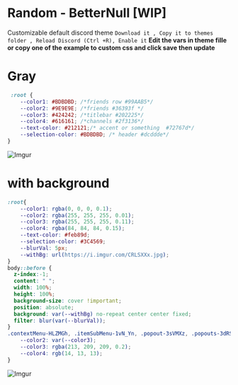 # Random - BetterNull [WIP]
Customizable default discord theme 
`Download it , Copy it to themes folder , Reload Discord (Ctrl +R), Enable it`
**Edit the vars in theme fille or copy one of the example to custom css and click save then update** 
# Gray
```css
 :root {
    --color1: #BDBDBD; /*friends row #99AAB5*/
    --color2: #9E9E9E; /*friends #36393f */
    --color3: #424242; /*titlebar #202225*/
    --color4: #616161; /*channels #2f3136*/
    --text-color: #212121;/* accent or something  #72767d*/
    --selection-color: #BDBDBD; /* header #dcddde*/
}
```
![Imgur](https://i.imgur.com/Mr10FGw.png) 
# with  background
```css
:root{
    --color1: rgba(0, 0, 0, 0.1);
    --color2: rgba(255, 255, 255, 0.01);
    --color3: rgba(255, 255, 255, 0.11);
    --color4: rgba(84, 84, 84, 0.15);
    --text-color: #feb89d;
    --selection-color: #3C4569;
    --blurVal: 5px;
    --withBg: url(https://i.imgur.com/CRLSXXx.jpg);
}
body::before {
  z-index:-1;
  content: " ";
  width: 100%;
  height: 100%;
  background-size: cover !important;
  position: absolute;
  background: var(--withBg) no-repeat center center fixed;
  filter: blur(var(--blurVal));
}
.contextMenu-HLZMGh, .itemSubMenu-1vN_Yn, .popout-3sVMXz, .popouts-3dRSmE, .popouts-3dRSmE >div, .autocomplete-1vrmpx, .autocomplete-i9yVHs, .da-autocomplete {
    --color2: var(--color3);
    --color3: rgba(213, 209, 209, 0.2);
    --color4: rgb(14, 13, 13);
}
```
![Imgur](https://i.imgur.com/ULWOui2.jpg) 
